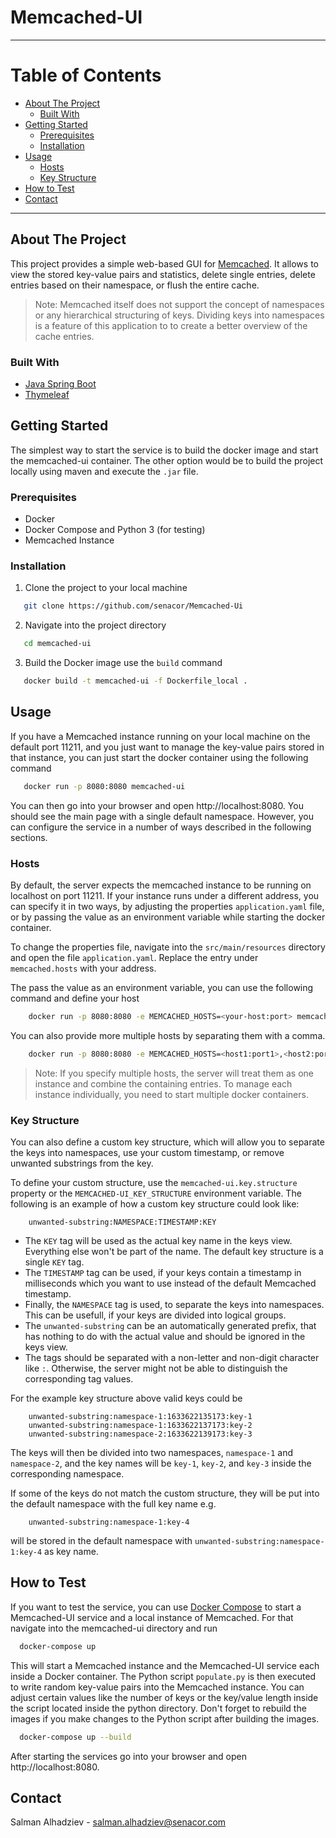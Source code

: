 # Memcached-UI

---
# Table of Contents

- [About The Project](#about-the-project)
  * [Built With](#built-with)
- [Getting Started](#getting-started)
  * [Prerequisites](#prerequisites)
  * [Installation](#installation)
- [Usage](#usage)
  * [Hosts](#hosts)
  * [Key Structure](#key-structure)
- [How to Test](#how-to-test)
- [Contact](#contact)

---

## About The Project

This project provides a simple web-based GUI for [Memcached](https://memcached.org/).
It allows to view the stored key-value pairs and statistics, delete single entries,
delete entries based on their namespace, or flush the entire cache.
> Note: Memcached itself does not support the concept of namespaces or any hierarchical
> structuring of keys. Dividing keys into namespaces is a feature of this application to
> to create a better overview of the cache entries.

### Built With

* [Java Spring Boot](https://spring.io/projects/spring-boot)
* [Thymeleaf](https://www.thymeleaf.org/)

## Getting Started

The simplest way to start the service is to build the docker image and start the memcached-ui
container. The other option would be to build the project locally using maven and execute
the `.jar` file.

### Prerequisites

* Docker
* Docker Compose and Python 3 (for testing)
* Memcached Instance

### Installation

1. Clone the project to your local machine
```sh
   git clone https://github.com/senacor/Memcached-Ui
```
2. Navigate into the project directory
```sh
   cd memcached-ui
```

3. Build the Docker image use the `build` command
```sh
   docker build -t memcached-ui -f Dockerfile_local .
```

## Usage

If you have a Memcached instance running on your local machine on the default port 11211,
and you just want to manage the key-value pairs stored in that instance, you can
just start the docker container using the following command
```sh
   docker run -p 8080:8080 memcached-ui
```
You can then go into your browser and open http://localhost:8080. You should see the
main page with a single default namespace.
However, you can configure the service in a number of ways described in the following
sections.

### Hosts
By default, the server expects the memcached instance to be running on localhost on
port 11211. If your instance runs under a different address, you can specify it in two
ways, by adjusting the properties `application.yaml` file, or by passing the value as an
environment variable while starting the docker container.

To change the properties file, navigate into the `src/main/resources` directory and
open the file `application.yaml`. Replace the entry under `memcached.hosts` with your
address.

The pass the value as an environment variable, you can use the following command and
define your host
```sh
    docker run -p 8080:8080 -e MEMCACHED_HOSTS=<your-host:port> memcached-ui
```

You can also provide more multiple hosts by separating them with a comma.
```sh
    docker run -p 8080:8080 -e MEMCACHED_HOSTS=<host1:port1>,<host2:port2> memcached-ui
```
> Note: If you specify multiple hosts, the server will treat them as one instance
> and combine the containing entries. To manage each instance individually, you need
> to start multiple docker containers.

### Key Structure
You can also define a custom key structure, which will allow you to separate the keys
into namespaces, use your custom timestamp, or remove unwanted substrings from the key.

To define your custom structure, use the `memcached-ui.key.structure` property or the
`MEMCACHED-UI_KEY_STRUCTURE` environment variable. The following is an example of how
a custom key structure could look like:
```
    unwanted-substring:NAMESPACE:TIMESTAMP:KEY
```
* The `KEY` tag will be used as the actual key name in the keys view. Everything
  else won't be part of the name. The default key structure is a single `KEY` tag.
* The `TIMESTAMP` tag can be used, if your keys contain a timestamp in milliseconds which
  you want to use instead of the default Memcached timestamp.
* Finally, the `NAMESPACE` tag is used, to separate the keys into namespaces. This can
  be usefull, if your keys are divided into logical groups.
* The `unwanted-substring` can be an automatically generated prefix, that has nothing
  to do with the actual value and should be ignored in the keys view.
* The tags should be separated with a non-letter and non-digit character like `:`.
  Otherwise, the server might not be able to distinguish the corresponding tag values.

For the example key structure above valid keys could be
```
    unwanted-substring:namespace-1:1633622135173:key-1
    unwanted-substring:namespace-1:1633622137173:key-2
    unwanted-substring:namespace-2:1633622139173:key-3
```
The keys will then be divided into two namespaces, `namespace-1` and `namespace-2`,
and the key names will be `key-1`, `key-2`, and `key-3` inside the corresponding
namespace.

If some of the keys do not match the custom structure, they will be put into the default
namespace with the full key name e.g.
```
    unwanted-substring:namespace-1:key-4
```
will be stored in the default namespace with `unwanted-substring:namespace-1:key-4` as
key name.

## How to Test

If you want to test the service, you can use [Docker Compose](https://docs.docker.com/compose/)
to start a Memcached-UI service and a local instance of Memcached. For that navigate into the
memcached-ui directory and run
```sh
  docker-compose up
```
This will start a Memcached instance and the Memcached-UI service each inside a Docker container.
The Python script `populate.py` is then executed to write random key-value pairs into the
Memcached instance. You can adjust certain values like the number of keys or the key/value length
inside the script located inside the python directory. Don't forget to rebuild the images if
you make changes to the Python script after building the images.
```sh
  docker-compose up --build
```
After starting the services go into your browser and open http://localhost:8080.


## Contact

Salman Alhadziev - salman.alhadziev@senacor.com
